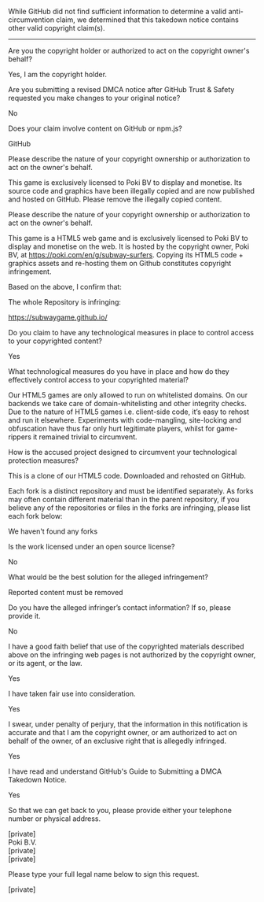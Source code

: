 While GitHub did not find sufficient information to determine a valid anti-circumvention claim, we determined that this takedown notice contains other valid copyright claim(s).

---

Are you the copyright holder or authorized to act on the copyright owner's behalf?  

Yes, I am the copyright holder.


Are you submitting a revised DMCA notice after GitHub Trust & Safety requested you make changes to your original notice?

No


Does your claim involve content on GitHub or npm.js?

GitHub


Please describe the nature of your copyright ownership or authorization to act on the owner's behalf.

This game is exclusively licensed to Poki BV to display and monetise. Its source code and graphics have been illegally copied and are now published and hosted on GitHub. Please remove the illegally copied content.




Please describe the nature of your copyright ownership or authorization to act on the owner's behalf.

This game is a HTML5 web game and is exclusively licensed to Poki BV to display and monetise on the web. It is hosted by the copyright owner, Poki BV, at https://poki.com/en/g/subway-surfers. Copying its HTML5 code + graphics assets and re-hosting them on Github constitutes copyright infringement.



Based on the above, I confirm that:

The whole Repository is infringing: 

https://subwaygame.github.io/




Do you claim to have any technological measures in place to control access to your copyrighted content?  

Yes


What technological measures do you have in place and how do they effectively control access to your copyrighted material?  

Our HTML5 games are only allowed to run on whitelisted domains. On our backends we take care of domain-whitelisting and other integrity checks. Due to the nature of HTML5 games i.e. client-side code, it’s easy to rehost and run it elsewhere. Experiments with code-mangling, site-locking and obfuscation have thus far only hurt legitimate players, whilst for game-rippers it remained trivial to circumvent.


How is the accused project designed to circumvent your technological protection measures?  

This is a clone of our HTML5 code. Downloaded and rehosted on GitHub.


Each fork is a distinct repository and must be identified separately. As forks may often contain different material than in the parent repository, if you believe any of the repositories or files in the forks are infringing, please list each fork below:  

We haven't found any forks


Is the work licensed under an open source license?  

No


What would be the best solution for the alleged infringement?  

Reported content must be removed


Do you have the alleged infringer’s contact information? If so, please provide it.  

No


I have a good faith belief that use of the copyrighted materials described above on the infringing web pages is not authorized by the copyright owner, or its agent, or the law.  

Yes


I have taken fair use into consideration.  

Yes


I swear, under penalty of perjury, that the information in this notification is accurate and that I am the copyright owner, or am authorized to act on behalf of the owner, of an exclusive right that is allegedly infringed.  

Yes


I have read and understand GitHub's Guide to Submitting a DMCA Takedown Notice.  

Yes


So that we can get back to you, please provide either your telephone number or physical address.

[private]  
Poki B.V.  
[private]  
[private]  


Please type your full legal name below to sign this request.

[private]
